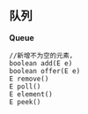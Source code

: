 ## 队列
 **Queue**
    
    //新增不为空的元素，
    boolean add(E e)
    boolean offer(E e)
    E remove()
    E poll()
    E element()
    E peek()
